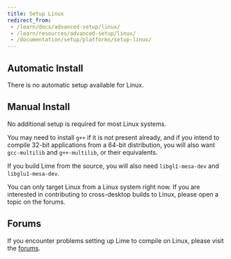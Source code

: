 ```yaml
---
title: Setup Linux
redirect_from:
 - /learn/docs/advanced-setup/linux/
 - /learn/resources/advanced-setup/linux/
 - /documentation/setup/platforms/setup-linux/
---
```


## Automatic Install

There is no automatic setup available for Linux.

## Manual Install

No additional setup is required for most Linux systems.

You may need to install `g++` if it is not present already, and if you intend to compile 32-bit applications from a 64-bit distribution, you will also want `gcc-multilib` and `g++-multilib`, or their equivalents.

If you build Lime from the source, you will also need `libgl1-mesa-dev` and `libglu1-mesa-dev`.

You can only target Linux from a Linux system right now. If you are interested in contributing to cross-desktop builds to Linux, please open a topic on the forums.

## Forums

If you encounter problems setting up Lime to compile on Linux, please visit the [forums](http://community.openfl.org/c/help).
